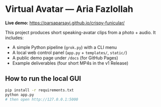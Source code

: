 # Virtual Avatar — Aria Fazlollah

**Live demo:** https://parsaparsayi.github.io/crispy-funicular/

This project produces short speaking-avatar clips from a photo + audio.
It includes:
- A simple Python pipeline (`grok.py`) with a CLI menu
- A local web control panel (`app.py` + `templates/`, `static/`)
- A public demo page under `/docs` (for GitHub Pages)
- Example deliverables (four short MP4s in the v1 Release)

## How to run the local GUI
```bash
pip install -r requirements.txt
python app.py
# then open http://127.0.0.1:5000
